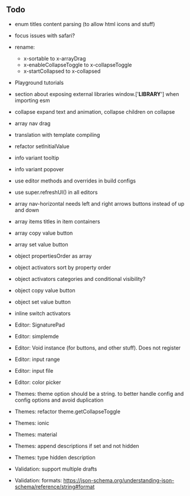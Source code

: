## Todo

- enum titles content parsing (to allow html icons and stuff)
- focus issues with safari?
- rename:
  - x-sortable to x-arrayDrag
  - x-enableCollapseToggle to x-collapseToggle
  - x-startCollapsed to x-collapsed
- Playground tutorials
- section about exposing external libraries window.['__LIBRARY__'] when importing esm
- collapse expand text and animation, collapse children on collapse
- array nav drag
- translation with template compiling
- refactor setInitialValue
- info variant tooltip
- info variant popover
- use editor methods and overrides in build configs
- use super.refreshUI() in all editors

- array nav-horizontal needs left and right arrows buttons instead of up and down
- array items titles in item containers
- array copy value button
- array set value button

- object propertiesOrder as array
- object activators sort by property order
- object activators categories and conditional visibility?
- object copy value button
- object set value button
- inline switch activators

- Editor: SignaturePad
- Editor: simplemde
- Editor: Void instance (for buttons, and other stuff). Does not register
- Editor: input range
- Editor: input file
- Editor: color picker

- Themes: theme option should be a  string. to better handle config and config options and avoid duplication
- Themes: refactor theme.getCollapseToggle
- Themes: ionic
- Themes: material
- Themes: append descriptions if set and not hidden
- Themes: type hidden description

- Validation: support multiple drafts
- Validation: formats: https://json-schema.org/understanding-json-schema/reference/string#format

